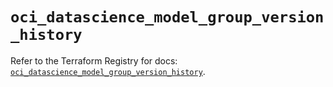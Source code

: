 # `oci_datascience_model_group_version_history`

Refer to the Terraform Registry for docs: [`oci_datascience_model_group_version_history`](https://registry.terraform.io/providers/hashicorp/oci/7.19.0/docs/resources/datascience_model_group_version_history).

